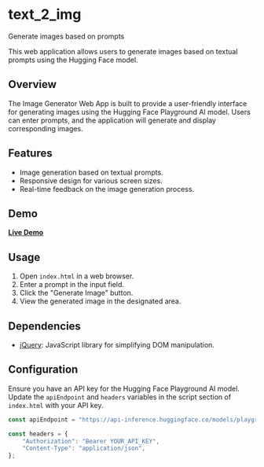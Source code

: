 # text_2_img
Generate images based on prompts

This web application allows users to generate images based on textual prompts using the Hugging Face model.

## Overview

The Image Generator Web App is built to provide a user-friendly interface for generating images using the Hugging Face Playground AI model. Users can enter prompts, and the application will generate and display corresponding images.

## Features

- Image generation based on textual prompts.
- Responsive design for various screen sizes.
- Real-time feedback on the image generation process.

## Demo

[**Live Demo**](https://text-2-img.vercel.app/)

## Usage

1. Open `index.html` in a web browser.
2. Enter a prompt in the input field.
3. Click the "Generate Image" button.
4. View the generated image in the designated area.

## Dependencies

- [jQuery](https://jquery.com/): JavaScript library for simplifying DOM manipulation.

## Configuration

Ensure you have an API key for the Hugging Face Playground AI model. Update the `apiEndpoint` and `headers` variables in the script section of `index.html` with your API key.

```javascript
const apiEndpoint = "https://api-inference.huggingface.co/models/playgroundai/playground-v2-1024px-aesthetic";

const headers = {
    "Authorization": "Bearer YOUR_API_KEY",
    "Content-Type": "application/json",
};

